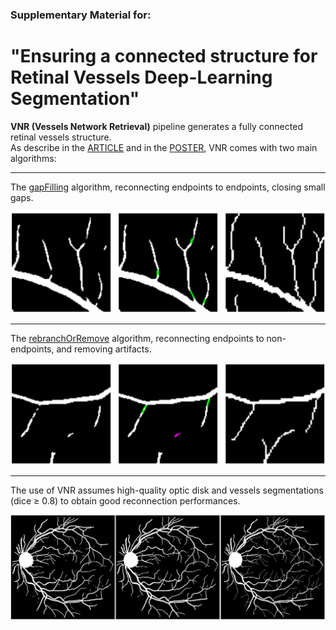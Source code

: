 ### Supplementary Material for: 
# "Ensuring a connected structure for Retinal Vessels Deep-Learning Segmentation"

<strong>VNR (Vessels Network Retrieval)</strong> pipeline generates a fully connected retinal vessels structure. <br>
As describe in the [ARTICLE](images/Article.pdf) and in the [POSTER](images/Poster.pdf), VNR comes with two main algorithms: 

---
The [gapFilling](gapFilling.py) algorithm, reconnecting endpoints to endpoints, closing small gaps.

![alt text](images/gapFilling.png)

---
The [rebranchOrRemove](rebranchOrRemove.py) algorithm, reconnecting endpoints to non-endpoints, and removing artifacts. 

![alt text](images/reBranchOrRemove.png)

---
The use of VNR assumes high-quality optic disk and vessels segmentations (dice $\geq$ 0.8) to obtain good reconnection performances.

![alt text](images/VNRsteps.png)